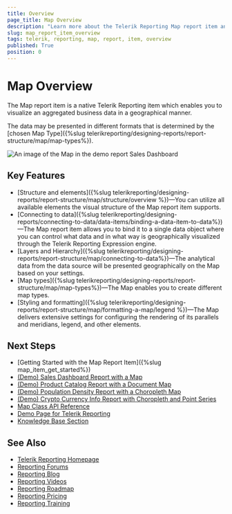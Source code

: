 ```yaml
---
title: Overview
page_title: Map Overview
description: "Learn more about the Telerik Reporting Map report item and how to choose the shape type of the supported lines, arrows, stars, and more shapes."
slug: map_report_item_overview
tags: telerik, reporting, map, report, item, overview
published: True
position: 0
---
```


# Map Overview

The Map report item is a native Telerik Reporting item which enables you to visualize an aggregated business data in a geographical manner.

The data may be presented in different formats that is determined by the [chosen Map Type]({%slug telerikreporting/designing-reports/report-structure/map/map-types%}).

![An image of the Map in the demo report Sales Dashboard](images/Map/MapOverview-02.png)

## Key Features 

* [Structure and elements]({%slug telerikreporting/designing-reports/report-structure/map/structure/overview %})&mdash;You can utilize all available elements the visual structure of the Map report item supports. 
* [Connecting to data]({%slug telerikreporting/designing-reports/connecting-to-data/data-items/binding-a-data-item-to-data%})&mdash;The Map report item allows you to bind it to a single data object where you can control what data and in what way is geographically visualized through the Telerik Reporting Expression engine.
* [Layers and Hierarchy]({%slug telerikreporting/designing-reports/report-structure/map/connecting-to-data%})&mdash;The analytical data from the data source will be presented geographically on the Map based on your settings.
* [Map types]({%slug telerikreporting/designing-reports/report-structure/map/map-types%})&mdash;The Map enables you to create different map types.
* [Styling and formatting]({%slug telerikreporting/designing-reports/report-structure/map/formatting-a-map/legend %})&mdash;The Map delivers extensive settings for configuring the rendering of its parallels and meridians, legend, and other elements.



## Next Steps 

* [Getting Started with the Map Report Item]({%slug map_item_get_started%})
* [(Demo) Sales Dashboard Report with a Map](https://demos.telerik.com/reporting/sales-dashboard)
* [(Demo) Product Catalog Report with a Document Map](https://demos.telerik.com/reporting/product-catalog)
* [(Demo) Population Density Report with a Choropleth Map](https://demos.telerik.com/reporting/population-density)
* [(Demo) Crypto Currency Info Report with Choropleth and Point Series](https://demos.telerik.com/reporting/crypto-currency-info)
* [Map Class API Reference](/api/telerik.reporting.map)
* [Demo Page for Telerik Reporting](https://demos.telerik.com/reporting) 
* [Knowledge Base Section](/knowledge-base)

## See Also 

* [Telerik Reporting Homepage](https://www.telerik.com/products/reporting)
* [Reporting Forums](https://www.telerik.com/forums/reporting)
* [Reporting Blog](https://www.telerik.com/blogs/tag/reporting)
* [Reporting Videos](https://www.telerik.com/videos/reporting)
* [Reporting Roadmap](https://www.telerik.com/support/whats-new/reporting/roadmap)
* [Reporting Pricing](https://www.telerik.com/purchase/individual/reporting)
* [Reporting Training](https://learn.telerik.com/learn/course/external/view/elearning/19/reporting-report-server-training)



